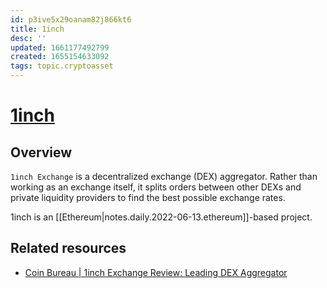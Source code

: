 ```yaml
---
id: p3ive5x29oanam82j866kt6
title: 1inch
desc: ''
updated: 1661177492799
created: 1655154633092
tags: topic.cryptoasset
---
```

# [1inch](https://1inch.io/)

## Overview

`1inch Exchange` is a decentralized exchange (DEX) aggregator. Rather than working as an exchange itself, it splits orders between other DEXs and private liquidity providers to find the best possible exchange rates.

1inch is an [[Ethereum|notes.daily.2022-06-13.ethereum]]-based project.

## Related resources

- [Coin Bureau | 1inch Exchange Review: Leading DEX Aggregator](https://www.coinbureau.com/review/1inch-exchange/)